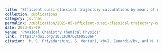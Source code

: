 ```yaml
---
title: "Efficient quasi‑classical trajectory calculations by means of neural operator architectures"
collection: publications
category: journal
permalink: /publication/2023-05-efficient-quasi-classical-trajectory-calculations-by-means-of-neural-operator-architectures
date: 2023-05-09
venue: 'Physical Chemistry Chemical Physics'
link: 'https://doi.org/10.1039/D2CP05506F'
citation: 'M. S. Priyadarshini, S. Venturi, <b>I. Zanardi</b>, and M. Panesi. &quot;Efficient quasi‑classical trajectory calculations by means of neural operator architectures&quot;. In: <i>Physical Chemistry Chemical Physics</i> 25 (May 2023), pp. 13902–13912. DOi: 10.1039/D2CP05506F.'
---
```

